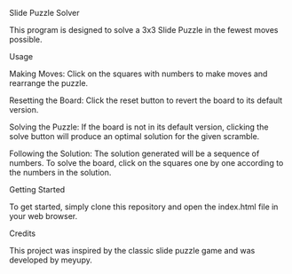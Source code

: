 Slide Puzzle Solver

This program is designed to solve a 3x3 Slide Puzzle in the fewest moves possible.


Usage

Making Moves: Click on the squares with numbers to make moves and rearrange the puzzle.

Resetting the Board: Click the reset button to revert the board to its default version.

Solving the Puzzle: If the board is not in its default version, clicking the solve button will produce an optimal solution for the given scramble.

Following the Solution: The solution generated will be a sequence of numbers. To solve the board, click on the squares one by one according to the numbers in the solution.


Getting Started

To get started, simply clone this repository and open the index.html file in your web browser.


Credits

This project was inspired by the classic slide puzzle game and was developed by meyupy.

